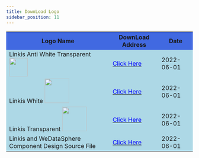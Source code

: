 ```yaml
---
title: DownLoad Logo
sidebar_position: 11
---
```

<table>
  <tr bgcolor="RoyalBlue">
    <th bgcolor="RoyalBlue">Logo Name</th>
    <th bgcolor="RoyalBlue"> DownLoad Address</th>
    <th bgcolor="RoyalBlue">Date</th>
  </tr>
  <tr>
    <td bgcolor="LightBlue"> Linkis Anti White Transparent       <img src="http://localhost:3000/logo/linkis-anti-white-transparent.png" width="50"/></td>
    <td bgcolor="LightBlue"><a href="http://localhost:3000/logo/linkis-anti-white-transparent.png">   <font color='#0000FF'>Click Here </font> </a></td>
    <td bgcolor="LightBlue">2022-06-01</td>
  </tr> 
  <tr>
    <td bgcolor="LightBlue"> Linkis White <img src="http://localhost:3000/logo/linkis-white.png" width="66" /></td>
    <td bgcolor="LightBlue"><a href="http://localhost:3000/logo/linkis-white.png">   <font color='#0000FF'>Click Here </font> </a></td>
    <td bgcolor="LightBlue">2022-06-01</td>
  </tr>
  <tr>
    <td bgcolor="LightBlue">Linkis Transparent <img src="http://localhost:3000/logo/linkis-transparent.png" width="66" /></td>
    <td bgcolor="LightBlue"><a href="http://localhost:3000/logo/linkis-transparent.png">   <font color='#0000FF'>Click Here </font> </a></td>
    <td bgcolor="LightBlue">2022-06-01</td>
  </tr>
  <tr>
    <td bgcolor="LightBlue">Linkis and WeDataSphere Component Design Source File</td>
    <td bgcolor="LightBlue"><a href="http://localhost:3000/logo/linkis-and-WeDataSphere-component.ai">  <font color='#0000FF'>Click Here </font> </a> </td>
    <td bgcolor="LightBlue">2022-06-01</td>
  </tr>
</table>

<!-- | Logo Name |  DownLoad Address | Date|
|:----|:----:|:----:|
|Linkis Anti White Transparent   <img src="http://localhost:3000/logo/linkis-anti-white-transparent.png" width="50"/>|[Click Here](../static/logo/linkis-anti-white-transparent.png)|2022-06-01|
|Linkis White <img src="http://localhost:3000/logo/linkis-white.png" width="66" /> | [Click Here](../static/logo/linkis-white.png)|2022-06-01|
|Linkis Transparent     <img src="http://localhost:3000/logo/linkis-transparent.png" width="66"  />|[Click Here](../static/logo/linkis-transparent.png)|2022-06-01|
|Linkis And WeDataSphere Component |[Click Here](../static/logo/linkis-and-WeDataSphere-component.ai)|2022-06-01| -->